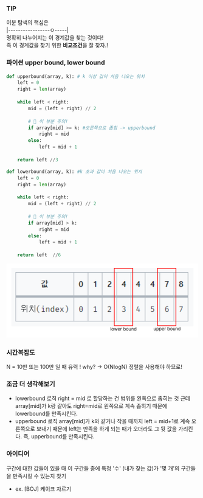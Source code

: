 ### TIP
이분 탐색의 핵심은     
|-----------------ㅇ-----|      
명확히 나누어지는 이 경계값을 찾는 것이다!   
즉 이 경계값을 찾기 위한 **비교조건**을 잘 찾자.!   

### 파이썬 upper bound, lower bound
```python
def upperbound(array, k): # k 이상 값이 처음 나오는 위치
    left = 0
    right = len(array)

    while left < right:
        mid = (left + right) // 2

		# 📢 이 부분 주의!
        if array[mid] >= k: #오른쪽으로 좁힘 -> upperbound
            right = mid
        else:
            left = mid + 1

    return left //3
```

```python
def lowerbound(array, k): #k 초과 값이 처음 나오는 위치
    left = 0
    right = len(array)
    
    while left < right:
        mid = (left + right) // 2
		
        # 📢 이 부분 주의!
        if array[mid] > k:
            right = mid
        else:
            left = mid + 1

    return left  //6
```
![img.png](img.png)



### 시간복잡도
N = 10만 또는 100만 일 때 유력 !
why? -> O(NlogN) 정렬을 사용해야 하므로!

### 조금 더 생각해보기
- lowerbound 로직
right = mid 로 할당하는 건 범위를 왼쪽으로 좁히는 것
근데 array[mid]가 k랑 같아도 right=mid로 왼쪽으로 계속 좁히기 때문에 lowerbound를 만족시킨다.
- upperbound 로직
array[mid]가 k와 같거나 작을 때까지 left = mid+1로 계속 오른쪽으로 보내기 때문에 left는 만족을 하게 되는 때가 오더라도 그 뒷 값을 가리킨다. 즉, upperbound를 만족시킨다.

### 아이디어
구간에 대한 값들이 있을 때 이 구간들 중에 특정 '수' (내가 찾는 값)가 '몇 개'의 구간들을 만족시킬 수 있는지 찾기   
- ex. [BOJ] 케이크 자르기
